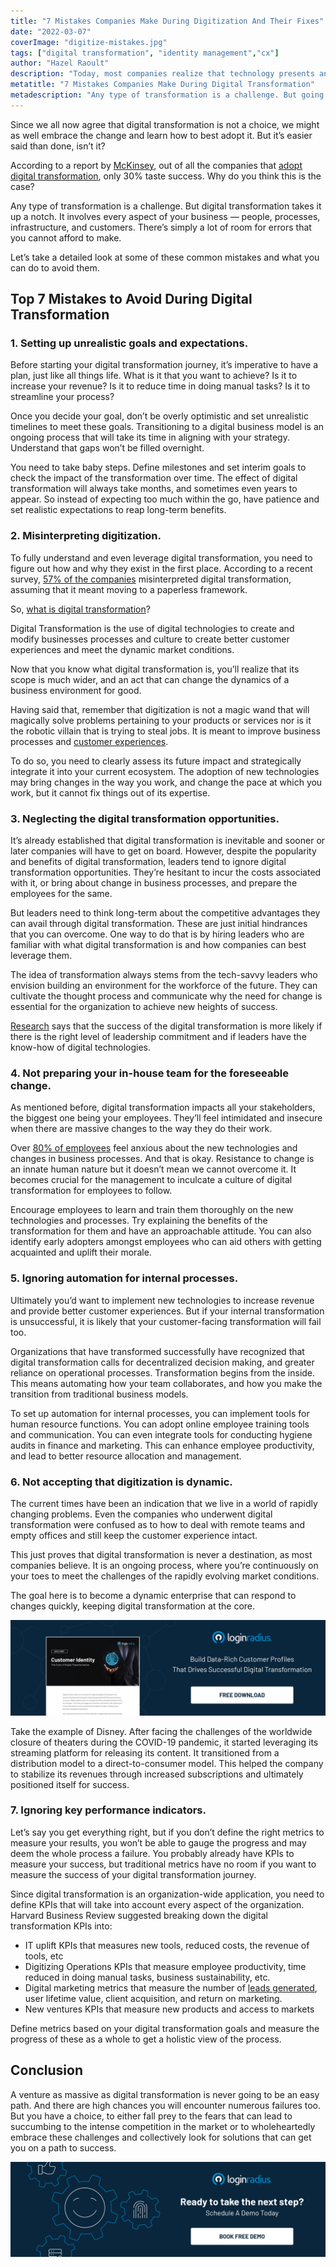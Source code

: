 ```yaml
---
title: "7 Mistakes Companies Make During Digitization And Their Fixes"
date: "2022-03-07"
coverImage: "digitize-mistakes.jpg"
tags: ["digital transformation", "identity management","cx"]
author: "Hazel Raoult"
description: "Today, most companies realize that technology presents an opportunity to transform their business models and products. But, not many have any clue about the mistakes they make while adopting."
metatitle: "7 Mistakes Companies Make During Digital Transformation"
metadescription: "Any type of transformation is a challenge. But going  digital takes it up a notch. Here are the common mistakes companies make when they implement digital transformation."
---
```


Since we all now agree that digital transformation is not a choice, we might as well embrace the change and learn how to best adopt it. But it’s easier said than done, isn’t it? 

According to a report by [McKinsey](https://technologymagazine.com/data-and-data-analytics/mckinsey-unlocking-success-digital-transformations), out of all the companies that [adopt digital transformation](https://www.loginradius.com/blog/identity/customer-experience-driving-digital-transformations/), only 30% taste success. Why do you think this is the case? 

Any type of transformation is a challenge. But digital transformation takes it up a notch. It involves every aspect of your business — people, processes, infrastructure, and customers. There’s simply a lot of room for errors that you cannot afford to make. 

Let’s take a detailed look at some of these common mistakes and what you can do to avoid them. 


## Top 7 Mistakes to Avoid During Digital Transformation 


### 1. Setting up unrealistic goals and expectations.

Before starting your digital transformation journey, it’s imperative to have a plan, just like all things life. What is it that you want to achieve? Is it to increase your revenue? Is it to reduce time in doing manual tasks? Is it to streamline your process? 

Once you decide your goal, don’t be overly optimistic and set unrealistic timelines to meet these goals. Transitioning to a digital business model is an ongoing process that will take its time in aligning with your strategy. Understand that gaps won’t be filled overnight. 

You need to take baby steps. Define milestones and set interim goals to check the impact of the transformation over time. The effect of digital transformation will always take months, and sometimes even years to appear. So instead of expecting too much within the go, have patience and set realistic expectations to reap long-term benefits. 


### 2. Misinterpreting digitization.

To fully understand and even leverage digital transformation, you need to figure out how and why they exist in the first place. According to a recent survey, [57% of the companies](https://technologymagazine.com/data-and-data-analytics/cherwell-why-are-so-many-companies-struggling-digital-transformation) misinterpreted digital transformation, assuming that it meant moving to a paperless framework. 

So, [what is digital transformation](https://www.loginradius.com/blog/identity/what-is-digital-transformation/)? 

Digital Transformation is the use of digital technologies to create and modify businesses processes and culture to create better customer experiences and meet the dynamic market conditions. 

Now that you know what digital transformation is,  you’ll realize that its scope is much wider, and an act that can change the dynamics of a business environment for good. 

Having said that, remember that digitization is not a magic wand that will magically solve problems pertaining to your products or services nor is it the robotic villain that is trying to steal jobs. It is meant to improve business processes and [customer experiences](https://www.loginradius.com/blog/identity/digital-transformation-safeguarding-customer-experience/). 

To do so, you need to clearly assess its future impact and strategically integrate it into your current ecosystem. The adoption of new technologies may bring changes in the way you work, and change the pace at which you work, but it cannot fix things out of its expertise. 


### 3. Neglecting the digital transformation opportunities. 

It’s already established that digital transformation is inevitable and sooner or later companies will have to get on board. However, despite the popularity and benefits of digital transformation, leaders tend to ignore digital transformation opportunities. They’re hesitant to incur the costs associated with it, or bring about change in business processes, and prepare the employees for the same. 

But leaders need to think long-term about the competitive advantages they can avail through digital transformation. These are just initial hindrances that you can overcome. One way to do that is by hiring leaders who are familiar with what digital transformation is and how companies can best leverage them. 

The idea of transformation always stems from the tech-savvy leaders who envision building an environment for the workforce of the future. They can cultivate the thought process and communicate why the need for change is essential for the organization to achieve new heights of success. 

[Research](https://www.mckinsey.com/business-functions/people-and-organizational-performance/our-insights/unlocking-success-in-digital-transformations) says that the success of the digital transformation is more likely if there is the right level of leadership commitment and if leaders have the know-how of digital technologies. 


### 4. Not preparing your in-house team for the foreseeable change.

As mentioned before, digital transformation impacts all your stakeholders, the biggest one being your employees. They’ll feel intimidated and insecure when there are massive changes to the way they do their work. 

Over [80% of employees](https://www.techrepublic.com/article/9-ways-to-overcome-employee-resistance-to-digital-transformation/) feel anxious about the new technologies and changes in business processes. And that is okay. Resistance to change is an innate human nature but it doesn’t mean we cannot overcome it. It becomes crucial for the management to inculcate a culture of digital transformation for employees to follow. 

Encourage employees to learn and train them thoroughly on the new technologies and processes. Try explaining the benefits of the transformation for them and have an approachable attitude. You can also identify early adopters amongst employees who can aid others with getting acquainted and uplift their morale. 


### 5. Ignoring automation for internal processes.

Ultimately you’d want to implement new technologies to increase revenue and provide better customer experiences. But if your internal transformation is unsuccessful, it is likely that your customer-facing transformation will fail too. 

Organizations that have transformed successfully have recognized that digital transformation calls for decentralized decision making, and greater reliance on operational processes. Transformation begins from the inside. This means automating how your team collaborates, and how you make the transition from traditional business models. 

To set up automation for internal processes, you can implement tools for human resource functions. You can adopt online employee training tools and communication. You can even integrate tools for conducting hygiene audits in finance and marketing. This can enhance employee productivity, and lead to better resource allocation and management. 


### 6. Not accepting that digitization is dynamic.

The current times have been an indication that we live in a world of rapidly changing problems. Even the companies who underwent digital transformation were confused as to how to deal with remote teams and empty offices and still keep the customer experience intact. 

This just proves that digital transformation is never a destination, as most companies believe. It is an ongoing process, where you’re continuously on your toes to meet the challenges of the rapidly evolving market conditions. 

The goal here is to become a dynamic enterprise that can respond to changes quickly, keeping digital transformation at the core. 

[![DS-customer-identity](DS-customer-identity.png)](https://www.loginradius.com/resource/customer-identity-the-core-of-digital-transformation/)

Take the example of Disney. After facing the challenges of the worldwide closure of theaters during the COVID-19 pandemic, it started leveraging its streaming platform for releasing its content. It transitioned from a distribution model to a direct-to-consumer model. This helped the company to stabilize its revenues through increased subscriptions and ultimately positioned itself for success. 


### 7. Ignoring key performance indicators.

Let’s say you get everything right, but if you don’t define the right metrics to measure your results, you won’t be able to gauge the progress and may deem the whole process a failure. You probably already have KPIs to measure your success, but traditional metrics have no room if you want to measure the success of your digital transformation journey. 

Since digital transformation is an organization-wide application, you need to define KPIs that will take into account every aspect of the organization. Harvard Business Review suggested breaking down the digital transformation KPIs into:



* IT uplift KPIs that measures new tools, reduced costs, the revenue of tools, etc
* Digitizing Operations KPIs that measure employee productivity, time reduced in doing manual tasks, business sustainability, etc. 
* Digital marketing metrics that measure the number of [leads generated](https://www.salesmate.io/blog/sales-process/), user lifetime value, client acquisition, and return on marketing. 
* New ventures KPIs that measure new products and access to markets

Define metrics based on your digital transformation goals and measure the progress of these as a whole to get a holistic view of the process.


## Conclusion 

A venture as massive as digital transformation is never going to be an easy path. And there are high chances you will encounter numerous failures too. But you have a choice, to either fall prey to the fears that can lead to succumbing to the intense competition in the market or to wholeheartedly embrace these challenges and collectively look for solutions that can get you on a path to success. 

[![book-a-demo-loginradius](../../assets/book-a-demo-loginradius.png)](https://www.loginradius.com/book-a-demo/)
